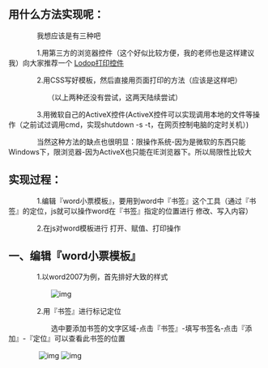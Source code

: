 ## 用什么方法实现呢：

　　　　我想应该是有三种吧

　　　　1.用第三方的浏览器控件（这个好似比较方便，我的老师也是这样建议我）向大家推荐一个 [Lodop打印控件](http://www.lodop.net/demo.html)

　　　　2.用CSS写好模板，然后直接用页面打印的方法（应该是这样吧）

　　　　　　（以上两种还没有尝试，这两天陆续尝试）

　　　　3.用微软自己的ActiveX控件(ActiveX控件可以实现调用本地的文件等操作（之前试过调用cmd，实现shutdown -s -t，在网页控制电脑的定时关机）)

　　　　当然这种方法的缺点也很明显：限操作系统-因为是微软的东西只能Windows下，限浏览器-因为ActiveX也只能在IE浏览器下。所以局限性比较大

## 实现过程：

　　　　1.编辑『word小票模板』，要用到word中『书签』这个工具（通过『书签』的定位，js就可以操作word在『书签』指定的位置进行 修改、写入内容）

　　　　2.在js对word模板进行 打开、赋值、打印操作

## 一、编辑『word小票模板』

　　　　1.以word2007为例，首先排好大致的样式

　　　　　　![img](https://images2015.cnblogs.com/blog/731716/201509/731716-20150908094934294-467563419.png)

　　　　2.用『书签』进行标记定位

　　　　　　选中要添加书签的文字区域-点击『书签』-填写书签名-点击『添加』-『定位』可以查看此书签的位置

　　　　   ![img](https://images2015.cnblogs.com/blog/731716/201509/731716-20150908095302700-485611013.png)   ![img](https://images2015.cnblogs.com/blog/731716/201509/731716-20150908095311669-2043187981.png)　　